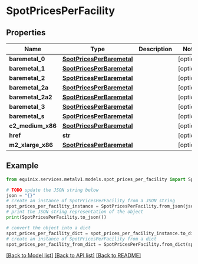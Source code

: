 # SpotPricesPerFacility


## Properties

Name | Type | Description | Notes
------------ | ------------- | ------------- | -------------
**baremetal_0** | [**SpotPricesPerBaremetal**](SpotPricesPerBaremetal.md) |  | [optional] 
**baremetal_1** | [**SpotPricesPerBaremetal**](SpotPricesPerBaremetal.md) |  | [optional] 
**baremetal_2** | [**SpotPricesPerBaremetal**](SpotPricesPerBaremetal.md) |  | [optional] 
**baremetal_2a** | [**SpotPricesPerBaremetal**](SpotPricesPerBaremetal.md) |  | [optional] 
**baremetal_2a2** | [**SpotPricesPerBaremetal**](SpotPricesPerBaremetal.md) |  | [optional] 
**baremetal_3** | [**SpotPricesPerBaremetal**](SpotPricesPerBaremetal.md) |  | [optional] 
**baremetal_s** | [**SpotPricesPerBaremetal**](SpotPricesPerBaremetal.md) |  | [optional] 
**c2_medium_x86** | [**SpotPricesPerBaremetal**](SpotPricesPerBaremetal.md) |  | [optional] 
**href** | **str** |  | [optional] 
**m2_xlarge_x86** | [**SpotPricesPerBaremetal**](SpotPricesPerBaremetal.md) |  | [optional] 

## Example

```python
from equinix.services.metalv1.models.spot_prices_per_facility import SpotPricesPerFacility

# TODO update the JSON string below
json = "{}"
# create an instance of SpotPricesPerFacility from a JSON string
spot_prices_per_facility_instance = SpotPricesPerFacility.from_json(json)
# print the JSON string representation of the object
print(SpotPricesPerFacility.to_json())

# convert the object into a dict
spot_prices_per_facility_dict = spot_prices_per_facility_instance.to_dict()
# create an instance of SpotPricesPerFacility from a dict
spot_prices_per_facility_from_dict = SpotPricesPerFacility.from_dict(spot_prices_per_facility_dict)
```
[[Back to Model list]](../README.md#documentation-for-models) [[Back to API list]](../README.md#documentation-for-api-endpoints) [[Back to README]](../README.md)


